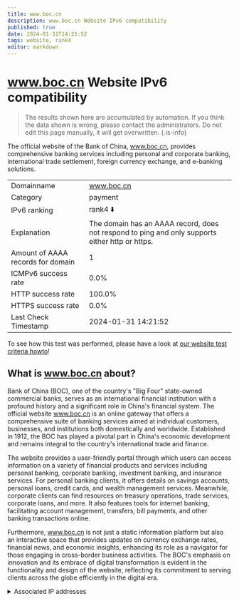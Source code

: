 ```yaml
---
title: www.boc.cn
description: www.boc.cn Website IPv6 compatibility
published: true
date: 2024-01-31T14:21:52
tags: website, rank4
editor: markdown
---
```


# www.boc.cn Website IPv6 compatibility

> The results shown here are accumulated by automation. If you think the data shown is wrong, please contact the administrators. 
> Do not edit this page manually, it will get overwritten.
{.is-info}

The official website of the Bank of China, www.boc.cn, provides comprehensive banking services including personal and corporate banking, international trade settlement, foreign currency exchange, and e-banking solutions.


|   |   |
| - | - |
| Domainname | www.boc.cn
| Category | payment |
| IPv6 ranking | rank4 :arrow_down: |
| Explanation | The domain has an AAAA record, does not respond to ping and only supports either http or https. |
| Amount of AAAA records for domain | 1 |
| ICMPv6 success rate | 0.0%|
| HTTP success rate | 100.0% |
| HTTPS success rate | 0.0% |
| Last Check Timestamp | 2024-01-31 14:21:52 |

To see how this test was performed, please have a look at [our website test criteria howto](/howto/testcriteria/website)!


## What is www.boc.cn about?
Bank of China (BOC), one of the country's "Big Four" state-owned commercial banks, serves as an international financial institution with a profound history and a significant role in China's financial system. The official website www.boc.cn is an online gateway that offers a comprehensive suite of banking services aimed at individual customers, businesses, and institutions both domestically and worldwide. Established in 1912, the BOC has played a pivotal part in China's economic development and remains integral to the country's international trade and finance.

The website provides a user-friendly portal through which users can access information on a variety of financial products and services including personal banking, corporate banking, investment banking, and insurance services. For personal banking clients, it offers details on savings accounts, personal loans, credit cards, and wealth management services. Meanwhile, corporate clients can find resources on treasury operations, trade services, corporate loans, and more. It also features tools for internet banking, facilitating account management, transfers, bill payments, and other banking transactions online.

Furthermore, www.boc.cn is not just a static information platform but also an interactive space that provides updates on currency exchange rates, financial news, and economic insights, enhancing its role as a navigator for those engaging in cross-border business activities. The BOC's emphasis on innovation and its embrace of digital transformation is evident in the functionality and design of the website, reflecting its commitment to serving clients across the globe efficiently in the digital era.



<details>
<summary>Associated IP addresses</summary>

2402:93c0:20::16

</details>
